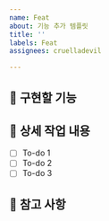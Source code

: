 ```yaml
---
name: Feat
about: 기능 추가 템플릿
title: ''
labels: Feat
assignees: cruelladevil

---
```


## 🤷 구현할 기능

## 🔨 상세 작업 내용

- [ ] To-do 1
- [ ] To-do 2
- [ ] To-do 3

## 📄 참고 사항
